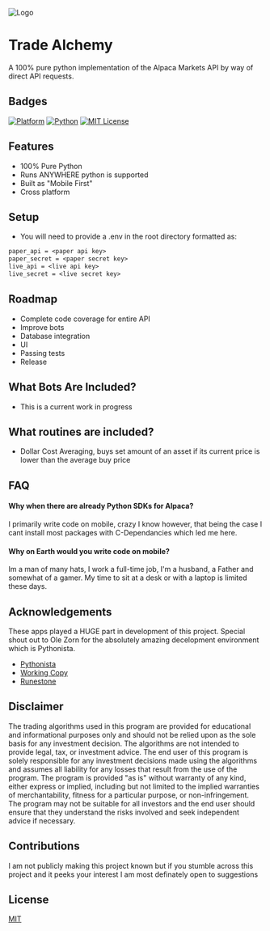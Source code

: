 
![Logo](https://i.postimg.cc/65pf0z9R/logo.jpg)


# Trade Alchemy

A 100% pure python implementation of the Alpaca Markets API by way of direct API requests.


## Badges

[![Platform](https://img.shields.io/badge/Cross%20Platform-iOS%20%7C%20Android%20%7C%20Win%20%7C%20Linux%20%7C%20macOS-blue)](https://github.com/AltKrypto)
[![Python](https://img.shields.io/badge/Language-Python-green)](https://github.com/AltKrypto)
[![MIT License](https://img.shields.io/badge/License-MIT-green.svg)](https://github.com/AltKrypto)

## Features

- 100% Pure Python
- Runs ANYWHERE python is supported
- Built as "Mobile First"
- Cross platform

## Setup

- You will need to provide a .env in the root directory formatted as:

```txt
paper_api = <paper api key>
paper_secret = <paper secret key>
live_api = <live api key>
live_secret = <live secret key>
```

## Roadmap

- Complete code coverage for entire API
- Improve bots
- Database integration
- UI
- Passing tests
- Release

## What Bots Are Included?

- This is a current work in progress

## What routines are included?

- Dollar Cost Averaging, buys set amount of an asset if its current price is lower than the average buy price

## FAQ

#### Why when there are already Python SDKs for Alpaca?

I primarily write code on mobile, crazy I know however, that being the case I cant install most packages with C-Dependancies which led me here.

#### Why on Earth would you write code on mobile?

Im a man of many hats, I work a full-time job, I'm a husband, a Father and somewhat of a gamer. My time to sit at a desk or with a laptop is limited these days. 


## Acknowledgements

These apps played a HUGE part in development of this project. Special shout out to Ole Zorn for the absolutely amazing decelopment environment which is Pythonista. 

 - [Pythonista](http://www.omz-software.com/pythonista/)
 - [Working Copy](https://workingcopyapp.com/)
 - [Runestone](https://runestone.app/)


## Disclaimer

The trading algorithms used in this program are provided for educational and informational purposes only and should not be relied upon as the sole basis for any investment decision. The algorithms are not intended to provide legal, tax, or investment advice. The end user of this program is solely responsible for any investment decisions made using the algorithms and assumes all liability for any losses that result from the use of the program. The program is provided "as is" without warranty of any kind, either express or implied, including but not limited to the implied warranties of merchantability, fitness for a particular purpose, or non-infringement. The program may not be suitable for all investors and the end user should ensure that they understand the risks involved and seek independent advice if necessary.


## Contributions

I am not publicly making this project known but if you stumble across this project and it peeks your interest I am most definately open to suggestions 

## License

[MIT](https://choosealicense.com/licenses/mit/)

